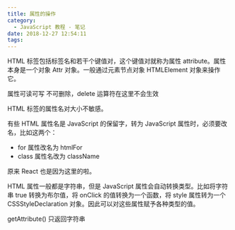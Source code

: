 ```yaml
---
title: 属性的操作
category:
  - JavaScript 教程 - 笔记
date: 2018-12-27 12:54:11
tags:
---
```



HTML 标签包括标签名和若干个键值对，这个键值对就称为属性 attribute。属性本身是一个对象 Attr 对象。一般通过元素节点对象 HTMLElement 对象来操作它。

属性可读可写 不可删除，delete 运算符在这里不会生效

HTML 标签的属性名对大小不敏感。

有些 HTML 属性名是 JavaScript 的保留字，转为 JavaScript 属性时，必须要改名，比如这两个：

- for 属性改名为 htmlFor
- class 属性名改为 className

原来 React 也是因为这里的啦。

HTML 属性一般都是字符串，但是 JavaScript 属性会自动转换类型。比如将字符串 true 转换为布尔值，将 onClick 的值转换为一个函数，将 style 属性转为一个 CSSStyleDeclaration 对象。因此可以对这些属性赋予各种类型的值。

getAttribute() 只返回字符串

